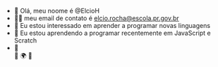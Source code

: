 - 👋 Olá, meu noome é @ElcioH
- :white_haired_man:	meu email de contato é elcio.rocha@escola.pr.gov.br
- 👀 Eu estou interessado em aprender a programar novas linguagens
- :space_invader:	 Eu estou aprendendo a programar recentemente em JavaScript e Scratch
- 💞️		
:crocodile:	:earth_africa:	:barber:	
<!---
ElcioH/ElcioH is a ✨ special ✨ repository because its `README.md` (this file) appears on your GitHub profile.
You can click the Preview link to take a look at your changes.
--->

